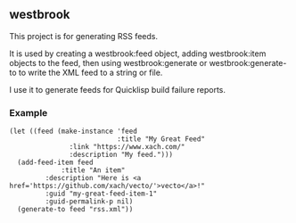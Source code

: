 ## westbrook

This project is for generating RSS feeds.

It is used by creating a westbrook:feed object, adding westbrook:item
objects to the feed, then using westbrook:generate or
westbrook:generate-to to write the XML feed to a string or file.

I use it to generate feeds for Quicklisp build failure reports.

### Example

    (let ((feed (make-instance 'feed
                               :title "My Great Feed"
			       :link "https://www.xach.com/"
			       :description "My feed.")))
      (add-feed-item feed
      		     :title "An item"
		     :description "Here is <a href='https://github.com/xach/vecto/'>vecto</a>!"
		     :guid "my-great-feed-item-1"
		     :guid-permalink-p nil)
      (generate-to feed "rss.xml"))
                          
